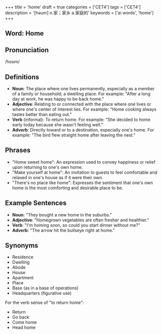 +++
title = 'home'
draft = true
categories = ['CET4']
tags = ['CET4']
description = '[həum] n.家；家乡 a.家庭的'
keywords = ['ai words', 'home']
+++

## Word: Home

## Pronunciation
/hoʊm/

## Definitions
- **Noun**: The place where one lives permanently, especially as a member of a family or household; a dwelling place. For example: "After a long day at work, he was happy to be back home."
- **Adjective**: Relating to or connected with the place where one lives or where one's center of interest lies. For example: "Home cooking always tastes better than eating out."
- **Verb** (informal): To return home. For example: "She decided to home early today because she wasn't feeling well."
- **Adverb**: Directly toward or to a destination, especially one's home. For example: "The bird flew straight home after leaving the nest."

## Phrases
- "Home sweet home": An expression used to convey happiness or relief upon returning to one's own home.
- "Make yourself at home": An invitation to guests to feel comfortable and relaxed in one's house as if it were their own.
- "There's no place like home": Expresses the sentiment that one's own home is the most comforting and desirable place to be.

## Example Sentences
- **Noun**: "They bought a new home in the suburbs."
- **Adjective**: "Homegrown vegetables are often fresher and healthier."
- **Verb**: "I'm homing soon, so could you start dinner without me?"
- **Adverb**: "The arrow hit the bullseye right at home."

## Synonyms
- Residence
- Dwelling
- Abode
- House
- Apartment
- Place
- Base (as in a base of operations)
- Headquarters (figurative use) 

For the verb sense of "to return home":
- Return
- Go back
- Come home
- Head home
